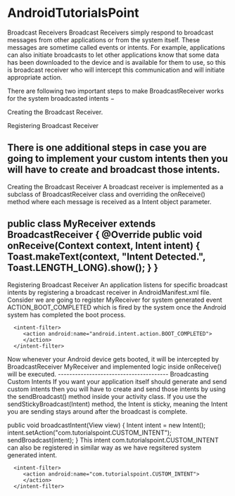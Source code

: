 # AndroidTutorialsPoint
Broadcast Receivers
Broadcast Receivers simply respond to broadcast messages from other applications or from the system itself. 
These messages are sometime called events or intents. For example, applications can also initiate broadcasts to 
let other applications know that some data has been downloaded to the device and is available for
them to use, so this is broadcast receiver who will intercept this communication and will initiate appropriate action.

There are following two important steps to make BroadcastReceiver works for the system broadcasted intents −

Creating the Broadcast Receiver.

Registering Broadcast Receiver

There is one additional steps in case you are going to implement your custom intents then you will have to 
create and broadcast those intents.
-------------------------------------
Creating the Broadcast Receiver
A broadcast receiver is implemented as a subclass of BroadcastReceiver class and overriding the onReceive() method where each message is received as a Intent object parameter.

public class MyReceiver extends BroadcastReceiver {
   @Override
   public void onReceive(Context context, Intent intent) {
      Toast.makeText(context, "Intent Detected.", Toast.LENGTH_LONG).show();
   }
}
---------------------------------------
Registering Broadcast Receiver
An application listens for specific broadcast intents by registering a broadcast receiver in AndroidManifest.xml file. 
Consider we are going to register MyReceiver for system generated
event ACTION_BOOT_COMPLETED which is fired by the system once the Android system has completed the boot process.
<application
   android:icon="@drawable/ic_launcher"
   android:label="@string/app_name"
   android:theme="@style/AppTheme" >
   <receiver android:name="MyReceiver">
   
      <intent-filter>
         <action android:name="android.intent.action.BOOT_COMPLETED">
         </action>
      </intent-filter>
   
   </receiver>
</application>
Now whenever your Android device gets booted, it will be intercepted by BroadcastReceiver MyReceiver and implemented 
logic inside onReceive() will be executed.
---------------------------------------
Broadcasting Custom Intents
If you want your application itself should generate and send custom intents then you will have to create and send 
those intents by using the sendBroadcast() method inside your activity class. If you use the sendStickyBroadcast(Intent) 
method, the Intent is sticky, meaning the Intent you are sending stays around after the broadcast is complete.

public void broadcastIntent(View view) {
   Intent intent = new Intent();
   intent.setAction("com.tutorialspoint.CUSTOM_INTENT");
   sendBroadcast(intent);
}
This intent com.tutorialspoint.CUSTOM_INTENT can also be registered in similar way as we have regsitered system generated intent.

<application
   android:icon="@drawable/ic_launcher"
   android:label="@string/app_name"
   android:theme="@style/AppTheme" >
   <receiver android:name="MyReceiver">
   
      <intent-filter>
         <action android:name="com.tutorialspoint.CUSTOM_INTENT">
         </action>
      </intent-filter>
   
   </receiver>
</application>

